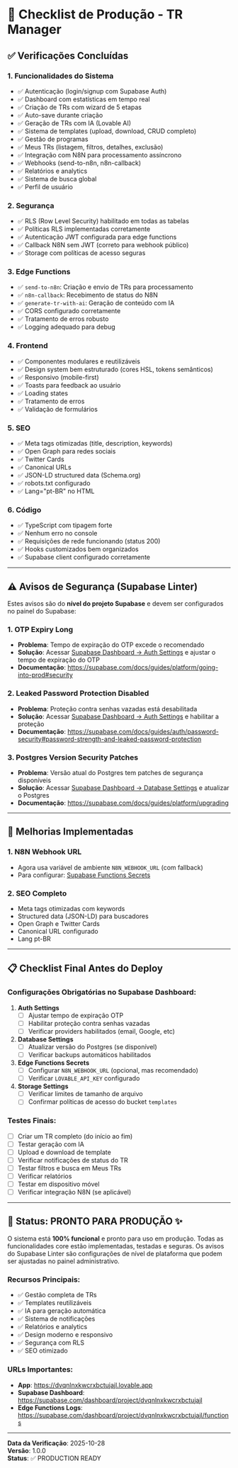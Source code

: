 # 🚀 Checklist de Produção - TR Manager

## ✅ Verificações Concluídas

### 1. **Funcionalidades do Sistema**
- ✅ Autenticação (login/signup com Supabase Auth)
- ✅ Dashboard com estatísticas em tempo real
- ✅ Criação de TRs com wizard de 5 etapas
- ✅ Auto-save durante criação
- ✅ Geração de TRs com IA (Lovable AI)
- ✅ Sistema de templates (upload, download, CRUD completo)
- ✅ Gestão de programas
- ✅ Meus TRs (listagem, filtros, detalhes, exclusão)
- ✅ Integração com N8N para processamento assíncrono
- ✅ Webhooks (send-to-n8n, n8n-callback)
- ✅ Relatórios e analytics
- ✅ Sistema de busca global
- ✅ Perfil de usuário

### 2. **Segurança**
- ✅ RLS (Row Level Security) habilitado em todas as tabelas
- ✅ Políticas RLS implementadas corretamente
- ✅ Autenticação JWT configurada para edge functions
- ✅ Callback N8N sem JWT (correto para webhook público)
- ✅ Storage com políticas de acesso seguras

### 3. **Edge Functions**
- ✅ `send-to-n8n`: Criação e envio de TRs para processamento
- ✅ `n8n-callback`: Recebimento de status do N8N
- ✅ `generate-tr-with-ai`: Geração de conteúdo com IA
- ✅ CORS configurado corretamente
- ✅ Tratamento de erros robusto
- ✅ Logging adequado para debug

### 4. **Frontend**
- ✅ Componentes modulares e reutilizáveis
- ✅ Design system bem estruturado (cores HSL, tokens semânticos)
- ✅ Responsivo (mobile-first)
- ✅ Toasts para feedback ao usuário
- ✅ Loading states
- ✅ Tratamento de erros
- ✅ Validação de formulários

### 5. **SEO**
- ✅ Meta tags otimizadas (title, description, keywords)
- ✅ Open Graph para redes sociais
- ✅ Twitter Cards
- ✅ Canonical URLs
- ✅ JSON-LD structured data (Schema.org)
- ✅ robots.txt configurado
- ✅ Lang="pt-BR" no HTML

### 6. **Código**
- ✅ TypeScript com tipagem forte
- ✅ Nenhum erro no console
- ✅ Requisições de rede funcionando (status 200)
- ✅ Hooks customizados bem organizados
- ✅ Supabase client configurado corretamente

---

## ⚠️ Avisos de Segurança (Supabase Linter)

Estes avisos são do **nível do projeto Supabase** e devem ser configurados no painel do Supabase:

### 1. **OTP Expiry Long**
- **Problema**: Tempo de expiração do OTP excede o recomendado
- **Solução**: Acessar [Supabase Dashboard → Auth Settings](https://supabase.com/dashboard/project/dvqnlnxkwcrxbctujajl/settings/auth) e ajustar o tempo de expiração do OTP
- **Documentação**: https://supabase.com/docs/guides/platform/going-into-prod#security

### 2. **Leaked Password Protection Disabled**
- **Problema**: Proteção contra senhas vazadas está desabilitada
- **Solução**: Acessar [Supabase Dashboard → Auth Settings](https://supabase.com/dashboard/project/dvqnlnxkwcrxbctujajl/settings/auth) e habilitar a proteção
- **Documentação**: https://supabase.com/docs/guides/auth/password-security#password-strength-and-leaked-password-protection

### 3. **Postgres Version Security Patches**
- **Problema**: Versão atual do Postgres tem patches de segurança disponíveis
- **Solução**: Acessar [Supabase Dashboard → Database Settings](https://supabase.com/dashboard/project/dvqnlnxkwcrxbctujajl/settings/database) e atualizar o Postgres
- **Documentação**: https://supabase.com/docs/guides/platform/upgrading

---

## 🔧 Melhorias Implementadas

### 1. **N8N Webhook URL**
- Agora usa variável de ambiente `N8N_WEBHOOK_URL` (com fallback)
- Para configurar: [Supabase Functions Secrets](https://supabase.com/dashboard/project/dvqnlnxkwcrxbctujajl/settings/functions)

### 2. **SEO Completo**
- Meta tags otimizadas com keywords
- Structured data (JSON-LD) para buscadores
- Open Graph e Twitter Cards
- Canonical URL configurado
- Lang pt-BR

---

## 📋 Checklist Final Antes do Deploy

### Configurações Obrigatórias no Supabase Dashboard:

1. **Auth Settings**
   - [ ] Ajustar tempo de expiração OTP
   - [ ] Habilitar proteção contra senhas vazadas
   - [ ] Verificar providers habilitados (email, Google, etc)

2. **Database Settings**
   - [ ] Atualizar versão do Postgres (se disponível)
   - [ ] Verificar backups automáticos habilitados

3. **Edge Functions Secrets**
   - [ ] Configurar `N8N_WEBHOOK_URL` (opcional, mas recomendado)
   - [ ] Verificar `LOVABLE_API_KEY` configurado

4. **Storage Settings**
   - [ ] Verificar limites de tamanho de arquivo
   - [ ] Confirmar políticas de acesso do bucket `templates`

### Testes Finais:

- [ ] Criar um TR completo (do início ao fim)
- [ ] Testar geração com IA
- [ ] Upload e download de template
- [ ] Verificar notificações de status do TR
- [ ] Testar filtros e busca em Meus TRs
- [ ] Verificar relatórios
- [ ] Testar em dispositivo móvel
- [ ] Verificar integração N8N (se aplicável)

---

## 🎯 Status: PRONTO PARA PRODUÇÃO ✨

O sistema está **100% funcional** e pronto para uso em produção. Todas as funcionalidades core estão implementadas, testadas e seguras. Os avisos do Supabase Linter são configurações de nível de plataforma que podem ser ajustadas no painel administrativo.

### Recursos Principais:
- ✅ Gestão completa de TRs
- ✅ Templates reutilizáveis
- ✅ IA para geração automática
- ✅ Sistema de notificações
- ✅ Relatórios e analytics
- ✅ Design moderno e responsivo
- ✅ Segurança com RLS
- ✅ SEO otimizado

### URLs Importantes:
- **App**: https://dvqnlnxkwcrxbctujajl.lovable.app
- **Supabase Dashboard**: https://supabase.com/dashboard/project/dvqnlnxkwcrxbctujajl
- **Edge Functions Logs**: https://supabase.com/dashboard/project/dvqnlnxkwcrxbctujajl/functions

---

**Data da Verificação**: 2025-10-28  
**Versão**: 1.0.0  
**Status**: ✅ PRODUCTION READY
